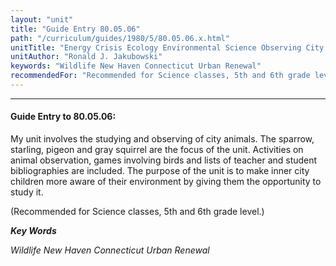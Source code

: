 ```yaml
---
layout: "unit"
title: "Guide Entry 80.05.06"
path: "/curriculum/guides/1980/5/80.05.06.x.html"
unitTitle: "Energy Crisis Ecology Environmental Science Observing City Animals"
unitAuthor: "Ronald J. Jakubowski"
keywords: "Wildlife New Haven Connecticut Urban Renewal"
recommendedFor: "Recommended for Science classes, 5th and 6th grade level."
---
```

<body>
<hr/>
 <h4>
  Guide Entry to 80.05.06:
 </h4>
 My unit involves the studying and observing of city animals.  The sparrow, starling, pigeon and gray squirrel are the focus of the unit.  Activities on animal observation, games involving birds and lists of teacher and student bibliographies are included.  The purpose of the unit is to make inner city children more aware of their environment by giving them the opportunity to study it.
 <p>
  (Recommended for Science classes, 5th and 6th grade level.)
 </p>
<p>
  <b>
   <i>
    Key Words
   </i>
  </b>
  <br/>
 </p>
 <p>
  <i>
   Wildlife New Haven Connecticut Urban Renewal
  </i>
 </p>

</body>